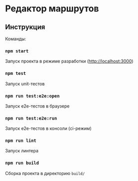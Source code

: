 # Редактор маршрутов
## Инструкция

Команды:

### `npm start`

Запуск проекта в режиме разработки ([http://localhost:3000](http://localhost:3000))

### `npm test`

Запуск unit-тестов

### `npm run test:e2e:open`

Запуск e2e-тестов в браузере

### `npm run test:e2e:run`

Запуск e2e-тестов в консоли (ci-режим)

### `npm run lint`

Запуск линтера

### `npm run build`

Сборка проекта в директорию `build/`

